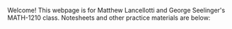 Welcome!  This webpage is for Matthew Lancellotti and George Seelinger's MATH-1210 class.  Notesheets and other practice materials are below:

